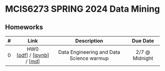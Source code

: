 # MCIS6273 SPRING 2024 Data Mining


## Homeworks

| # | Link | Description | Due Date |
|:-:|:----:|:-----------:|:--------:|
| 0 | HW0 <br/> [[pdf](./homework/hw0/hw0.pdf)] / [[ipynb](./homework/hw0/hw0.ipynb)] / [[md](./homework/hw0/hw0.md)] | Data Engineering and Data Science warmup | 2/7 @ Midnight |


